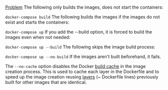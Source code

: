 [Problem](https://stackoverflow.com/questions/39988844/docker-compose-up-vs-docker-compose-up-build-vs-docker-compose-build-no-cach)
The following only builds the images, does not start the containers:

```docker-compose build```
The following builds the images if the images do not exist and starts the containers:

```docker-compose up```
If you add the --build option, it is forced to build the images even when not needed:

```docker-compose up --build```
The following skips the image build process:

```docker-compose up --no-build```
If the images aren't built beforehand, it fails.

The ```--no-cache``` option disables the Docker [build cache](https://docs.docker.com/develop/develop-images/dockerfile_best-practices/#leverage-build-cache) in the image creation process. 
This is used to cache each layer in the Dockerfile and to speed up the image creation reusing [layers](https://docs.docker.com/storage/storagedriver/#images-and-layers) (~ Dockerfile lines) previously built for other images that are identical.
